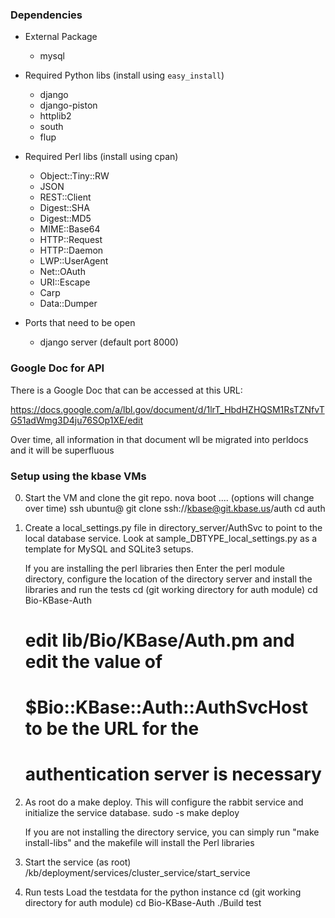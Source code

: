 ### Dependencies

* External Package
    * mysql

* Required Python libs (install using `easy_install`)
    * django
    * django-piston
    * httplib2
    * south
    * flup

* Required Perl libs (install using cpan)
    * Object::Tiny::RW
    * JSON
    * REST::Client
    * Digest::SHA
    * Digest::MD5
    * MIME::Base64
    * HTTP::Request
    * HTTP::Daemon
    * LWP::UserAgent
    * Net::OAuth
    * URI::Escape
    * Carp
    * Data::Dumper

* Ports that need to be open
    * django server (default port 8000)

### Google Doc for API

   There is a Google Doc that can be accessed at this URL:

https://docs.google.com/a/lbl.gov/document/d/1lrT_HbdHZHQSM1RsTZNfvTG51adWmg3D4ju76SOp1XE/edit

   Over time, all information in that document wll be migrated into perldocs and it will be superfluous

### Setup using the kbase VMs

0.  Start the VM and clone the git repo.
    nova boot .... (options will change over time)
    ssh ubuntu@<vm host>
    git clone ssh://kbase@git.kbase.us/auth
    cd auth

1.  Create a local_settings.py file in directory_server/AuthSvc to point to the local database service.
    Look at sample_DBTYPE_local_settings.py as a template for MySQL and SQLite3 setups.

    If you are installing the perl libraries then
    Enter the perl module directory, configure the location of the
    directory server and install the libraries and run the tests
      cd (git working directory for auth module)
      cd Bio-KBase-Auth
      # edit lib/Bio/KBase/Auth.pm and edit the value of
      # $Bio::KBase::Auth::AuthSvcHost to be the URL for the
      # authentication server is necessary

2. As root do a make deploy.  This will configure the rabbit service and initialize the service database.
   sudo -s
   make deploy 

   If you are not installing the directory service, you can simply run "make install-libs" and the
   makefile will install the Perl libraries

3. Start the service (as root)
   /kb/deployment/services/cluster_service/start_service

4. Run tests
   Load the testdata for the python instance
      cd (git working directory for auth module)
      cd Bio-KBase-Auth
      ./Build test

      
